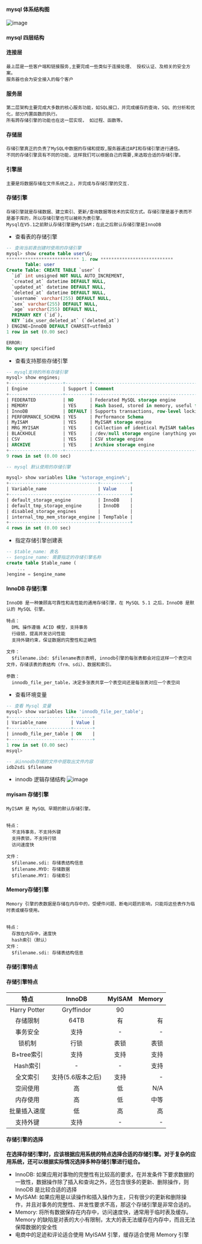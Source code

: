 #### mysql 体系结构图

![image](../mysql.png)

#### mysql 四层结构

#### 连接层
```text
最上层是一些客户端和链接服务,主要完成一些类似于连接处理、 授权认证、及相关的安全方案。
服务器也会为安全接入的每个客户
```

#### 服务层
```text
第二层架构主要完成大多数的核心服务功能，如SQL接口，并完成缓存的查询，SQL 的分析和优化，部分内置函数的执行。
所有跨存储引擎的功能也在这一层实现， 如过程、函数等。
```

#### 存储层
```text
存储引擎真正的负责了MySQL中数据的存储和提取,服务器通过API和存储引擎进行通信。
不同的存储引擎具有不同的功能，这样我们可以根据自己的需要,来选取合适的存储引擎。
```

#### 引擎层
```text
主要是将数据存储在文件系统之上，并完成与存储引擎的交互.
```

#### 存储引擎
```text
存储引擎就是存储数据、建立索引、更新/查询数据等技术的实现方式。存储引擎是基于表而不是基于库的，所以存储引擎也可以被称为表引擎。
Mysql在V5.1之前默认存储引擎是MyISAM；在此之后默认存储引擎是InnoDB
```

- 查看表的存储引擎

```sql
-- 查询当前表创建时使用的存储引擎
mysql> show create table user\G;
*************************** 1. row ***************************
       Table: user
Create Table: CREATE TABLE `user` (
  `id` int unsigned NOT NULL AUTO_INCREMENT,
  `created_at` datetime DEFAULT NULL,
  `updated_at` datetime DEFAULT NULL,
  `deleted_at` datetime DEFAULT NULL,
  `username` varchar(255) DEFAULT NULL,
  `sex` varchar(255) DEFAULT NULL,
  `age` varchar(255) DEFAULT NULL,
  PRIMARY KEY (`id`),
  KEY `idx_user_deleted_at` (`deleted_at`)
) ENGINE=InnoDB DEFAULT CHARSET=utf8mb3
1 row in set (0.00 sec)

ERROR: 
No query specified
```

- 查看支持那些存储引擎
```sql
-- mysql支持的所有存储引擎
mysql> show engines;
+--------------------+---------+----------------------------------------------------------------+--------------+------+------------+
| Engine             | Support | Comment                                                        | Transactions | XA   | Savepoints |
+--------------------+---------+----------------------------------------------------------------+--------------+------+------------+
| FEDERATED          | NO      | Federated MySQL storage engine                                 | NULL         | NULL | NULL       |
| MEMORY             | YES     | Hash based, stored in memory, useful for temporary tables      | NO           | NO   | NO         |
| InnoDB             | DEFAULT | Supports transactions, row-level locking, and foreign keys     | YES          | YES  | YES        |
| PERFORMANCE_SCHEMA | YES     | Performance Schema                                             | NO           | NO   | NO         |
| MyISAM             | YES     | MyISAM storage engine                                          | NO           | NO   | NO         |
| MRG_MYISAM         | YES     | Collection of identical MyISAM tables                          | NO           | NO   | NO         |
| BLACKHOLE          | YES     | /dev/null storage engine (anything you write to it disappears) | NO           | NO   | NO         |
| CSV                | YES     | CSV storage engine                                             | NO           | NO   | NO         |
| ARCHIVE            | YES     | Archive storage engine                                         | NO           | NO   | NO         |
+--------------------+---------+----------------------------------------------------------------+--------------+------+------------+
9 rows in set (0.00 sec)

-- mysql 默认使用的存储引擎

mysql> show variables like '%storage_engine%';
+---------------------------------+-----------+
| Variable_name                   | Value     |
+---------------------------------+-----------+
| default_storage_engine          | InnoDB    |
| default_tmp_storage_engine      | InnoDB    |
| disabled_storage_engines        |           |
| internal_tmp_mem_storage_engine | TempTable |
+---------------------------------+-----------+
4 rows in set (0.00 sec)

```

- 指定存储引擎创建表
```sql
-- $table_name: 表名
-- $engine_name: 需要指定的存储引擎名称
create table $table_name (
    ...
)engine = $engine_name

```

#### InnoDB 存储引擎
```text
InnoDB 是一种兼顾高可靠性和高性能的通用存储引擎，在 MySQL 5.1 之后，InnoDB 是默认的 MySQL 引擎。

特点：
  DML 操作遵循 ACID 模型，支持事务
  行级锁，提高并发访问性能
  支持外键约束，保证数据的完整性和正确性

文件：
  $filename.ibd: $filename表示表明, innodb引擎的每张表都会对应这样一个表空间文件，存储该表的表结构（frm、sdi）、数据和索引。

参数：
  innodb_file_per_table，决定多张表共享一个表空间还是每张表对应一个表空间
```

- 查看环境变量
```sql
-- 查看 Mysql 变量
mysql> show variables like 'innodb_file_per_table';
+-----------------------+-------+
| Variable_name         | Value |
+-----------------------+-------+
| innodb_file_per_table | ON    |
+-----------------------+-------+
1 row in set (0.00 sec)
msyql> 

-- 从innodb存储的文件中提取出文件内容
idb2sdi $filename

```
- innodb 逻辑存储结构
![image](../innodb.png)

#### myisam 存储引擎
```text
MyISAM 是 MySQL 早期的默认存储引擎。


特点：
  不支持事务，不支持外键
  支持表锁，不支持行锁
  访问速度快

文件：
  $filename.sdi: 存储表结构信息
  $filename.MYD: 存储数据
  $filename.MYI: 存储索引
```


#### Memory存储引擎

```text
Memory 引擎的表数据是存储在内存中的，受硬件问题、断电问题的影响，只能将这些表作为临时表或缓存使用。


特点：
  存放在内存中，速度快
  hash索引（默认）
文件：
  $filename.sdi: 存储表结构信息
```

#### 存储引擎特点
#### 存储引擎特点
| 特点        | InnoDB    | MyISAM | Memory |
| :--------: | :---------:|:---------:| -----:|
|Harry Potter | Gryffindor| 90 |
|存储限制 | 64TB |	有 |有 |
|事务安全 | 支持 |	-	| - |
|锁机制 | 行锁	| 表锁 | 表锁 |
|B+tree索引 | 支持 | 支持 | 支持 |
|Hash索引 | - | - | 支持 |
|全文索引 | 支持(5.6版本之后) | 支持 | - |
|空间使用 | 高 | 低 | N/A |
|内存使用 | 高 | 低 | 中等 |
|批量插入速度 | 低 | 高 | 高 |
|支持外键 | 支持 | - | - |


#### 存储引擎的选择

**在选择存储引擎时，应该根据应用系统的特点选择合适的存储引擎。对于复杂的应用系统，还可以根据实际情况选择多种存储引擎进行组合。**

- InnoDB: 如果应用对事物的完整性有比较高的要求，在并发条件下要求数据的一致性，数据操作除了插入和查询之外，还包含很多的更新、删除操作，则 InnoDB 是比较合适的选择
- MyISAM: 如果应用是以读操作和插入操作为主，只有很少的更新和删除操作，并且对事务的完整性、并发性要求不高，那这个存储引擎是非常合适的。
- Memory: 将所有数据保存在内存中，访问速度快，通常用于临时表及缓存。Memory 的缺陷是对表的大小有限制，太大的表无法缓存在内存中，而且无法保障数据的安全性
- 电商中的足迹和评论适合使用 MyISAM 引擎，缓存适合使用 Memory 引擎